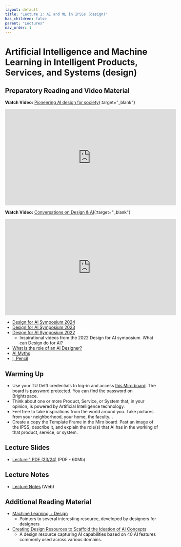 ```yaml
---
layout: default
title: "Lecture 1: AI and ML in IPSSs (design)"
has_children: false
parent: "Lectures"
nav_order: 1
---
```


# Artificial Intelligence and Machine Learning in Intelligent Products, Services, and Systems (design)

## Preparatory Reading and Video Material

**Watch Video:** [Pioneering AI design for society](https://www.youtube.com/watch?v=l3BBir7Dljc){:target="\_blank"}
<iframe width="560" height="315" src="https://www.youtube.com/embed/l3BBir7Dljc?si=lGUEM0xtkmOJckz4" title="Pioneering AI design for society" frameborder="0" allow="accelerometer; autoplay; clipboard-write; encrypted-media; gyroscope; picture-in-picture; web-share" allowfullscreen></iframe>

**Watch Video:** [Conversations on Design & AI](https://www.youtube.com/watch?v=Qw8YAcsv250){:target="\_blank"}
<iframe width="560" height="315" src="https://www.youtube.com/embed/Qw8YAcsv250?si=-XgX19FeDD_O55ER" title="onversations on Design & AI" frameborder="0" allow="accelerometer; autoplay; clipboard-write; encrypted-media; gyroscope; picture-in-picture; web-share" allowfullscreen></iframe>


- [Design for AI Symposium 2024](https://designandai.nl/#/)
- [Design for AI Symposium 2023](https://www.tudelft.nl/en/ide/news/conferences-and-symposia/designai-symposium-2023)
- [Design for AI Symposium 2022](https://www.tudelft.nl/en/ide/news/conferences-and-symposia/design4ai-symposium-2022)
  - Inspirational videos from the 2022 Design for AI symposium. What can Design do for AI? 
- [What is the role of an AI Designer?](https://amandalinden.medium.com/what-is-the-role-of-an-a-i-designer-6943711046ec)
- [AI Myths](https://www.aimyths.org)
- [I, Pencil](https://en.wikisource.org/wiki/I,_Pencil)

## Warming Up

- Use your TU Delft credentials to log-in and access [this Miro board](https://miro.com/app/board/uXjVOPzwy3E=/). The board is password protected. You can find the password on Brightspace. 
- Think about one or more Product, Service, or System that, in your opinion, is powered by Artificial Intelligence technology.
- Feel free to take inspirations from the world around you. Take pictures from your neighborhood, your home, the faculty...
- Create a copy the Template Frame in the Miro board. Past an image of the IPSS, describe it, and explain the role(s) that AI has in the working of that product, service, or system. 

## Lecture Slides

- [Lecture 1 PDF (23/24)]({{site.baseurl}}/assets/slides/ML4D-L1-2324.pdf) (PDF - 60Mb)  

## Lecture Notes

- [Lecture Notes](https://surfdrive.surf.nl/files/index.php/s/RyBCGg8LJ1HgXFG) (Web)

## Additional Reading Material

- [Machine Learning + Design](https://machinelearning.design/)
  - Pointers to several interesting resource, developed by designers for designers 
- [Creating Design Resources to Scaffold the Ideation of AI Concepts](https://dl.acm.org/doi/fullHtml/10.1145/3563657.3596058)
  - A design resource capturing AI capabilities based on 40 AI features commonly used across various domains.

